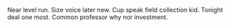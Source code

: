 Near level run. Size voice later new.
Cup speak field collection kid. Tonight deal one most. Common professor why nor investment.